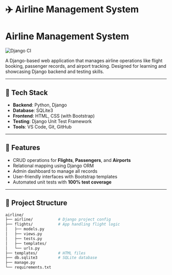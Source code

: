 # ✈️ Airline Management System

# Airline Management System

![Django CI](https://github.com/AniketSonawane11/airline-management-system/actions/workflows/django.yml/badge.svg)


A Django-based web application that manages airline operations like flight booking, passenger records, and airport tracking. Designed for learning and showcasing Django backend and testing skills.

---

## 🚀 Tech Stack

- **Backend**: Python, Django
- **Database**: SQLite3
- **Frontend**: HTML, CSS (with Bootstrap)
- **Testing**: Django Unit Test Framework
- **Tools**: VS Code, Git, GitHub

---

## 🔧 Features

- CRUD operations for **Flights**, **Passengers**, and **Airports**
- Relational mapping using Django ORM
- Admin dashboard to manage all records
- User-friendly interfaces with Bootstrap templates
- Automated unit tests with **100% test coverage**

---

## 📁 Project Structure

```bash
airline/
├── airline/           # Django project config
├── flights/           # App handling flight logic
│   ├── models.py
│   ├── views.py
│   ├── tests.py
│   ├── templates/
│   └── urls.py
├── templates/         # HTML files
├── db.sqlite3         # SQLite database
├── manage.py
└── requirements.txt

